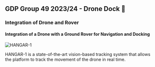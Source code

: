 ## GDP Group 49 2023/24 - Drone Dock 👋

### Integration of Drone and Rover
#### Integration of a Drone with a Ground Rover for Navigation and Docking

![HANGAR-1](https://github.com/DroneDock/.github/assets/107824428/a65199ec-7862-45a8-b043-faa6115b1660)

HANGAR-1 is a state-of-the-art vision-based tracking system that allows the platform to track the movement of the drone in real time.

<!--

**Integration of a Drone with a Ground Rover for Navigation and Docking**

🙋‍♀️ A short introduction - what is your organization all about?
🌈 Contribution guidelines - how can the community get involved?
👩‍💻 Useful resources - where can the community find your docs? Is there anything else the community should know?
🍿 Fun facts - what does your team eat for breakfast?
🧙 Remember, you can do mighty things with the power of [Markdown](https://docs.github.com/github/writing-on-github/getting-started-with-writing-and-formatting-on-github/basic-writing-and-formatting-syntax)
-->
